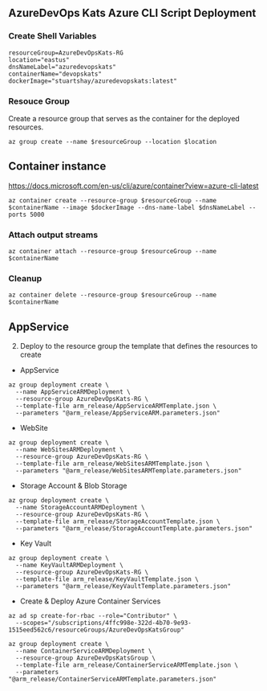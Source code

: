 ## AzureDevOps Kats Azure CLI Script Deployment

### Create Shell Variables

```
resourceGroup=AzureDevOpsKats-RG
location="eastus"
dnsNameLabel="azuredevopskats"
containerName="devopskats"
dockerImage="stuartshay/azuredevopskats:latest"
```

### Resouce Group

Create a resource group that serves as the container for the deployed resources.

```
az group create --name $resourceGroup --location $location
```

## Container instance

https://docs.microsoft.com/en-us/cli/azure/container?view=azure-cli-latest

```
az container create --resource-group $resourceGroup --name $containerName --image $dockerImage --dns-name-label $dnsNameLabel --ports 5000
```

### Attach output streams

```
az container attach --resource-group $resourceGroup --name $containerName
```

### Cleanup

```
az container delete --resource-group $resourceGroup --name $containerName
```

## AppService

2. Deploy to the resource group the template that defines the resources to create

- AppService

```
az group deployment create \
  --name AppServiceARMDeployment \
  --resource-group AzureDevOpsKats-RG \
  --template-file arm_release/AppServiceARMTemplate.json \
  --parameters "@arm_release/AppServiceARM.parameters.json"
```

- WebSite

```
az group deployment create \
  --name WebSitesARMDeployment \
  --resource-group AzureDevOpsKats-RG \
  --template-file arm_release/WebSitesARMTemplate.json \
  --parameters "@arm_release/WebSitesARMTemplate.parameters.json"
```

- Storage Account & Blob Storage

```
az group deployment create \
  --name StorageAccountARMDeployment \
  --resource-group AzureDevOpsKats-RG \
  --template-file arm_release/StorageAccountTemplate.json \
  --parameters "@arm_release/StorageAccountTemplate.parameters.json"
```

- Key Vault

```
az group deployment create \
  --name KeyVaultARMDeployment \
  --resource-group AzureDevOpsKats-RG \
  --template-file arm_release/KeyVaultTemplate.json \
  --parameters "@arm_release/KeyVaultTemplate.parameters.json"
```

- Create & Deploy Azure Container Services

```
az ad sp create-for-rbac --role="Contributor" \
  --scopes="/subscriptions/4ffc998e-322d-4b70-9e93-1515eed562c6/resourceGroups/AzureDevOpsKatsGroup"
```

```
az group deployment create \
  --name ContainerServiceARMDeployment \
  --resource-group AzureDevOpsKatsGroup \
  --template-file arm_release/ContainerServiceARMTemplate.json \
  --parameters "@arm_release/ContainerServiceARMTemplate.parameters.json"
```

